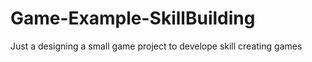 # Game-Example-SkillBuilding
Just a designing a small game project to develope skill creating games
